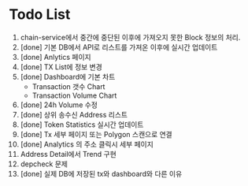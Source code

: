 # Todo List

1. chain-service에서 중간에 중단된 이후에 가져오지 못한 Block 정보의 처리.
2. [done] 기본 DB에서 API로 리스트를 가져온 이후에 실시간 업데이트
3. [done] Anlytics 페이지
4. [done] TX List에 정보 변경
5. [done] Dashboard에 기본 차트
   - Transaction 갯수 Chart
   - Transaction Volume Chart
6. [done] 24h Volume 수정
7. [done] 상위 송수신 Address 리스트
8. [done] Token Statistics 실시간 업데이트
9. [done] Tx 세부 페이지 또는 Polygon 스캔으로 연결
10. [done] Analytics 의 주소 클릭시 세부 페이지
11. Address Detail에서 Trend 구현
12. depcheck 문제
13. [done] 실제 DB에 저장된 tx와 dashboard와 다른 이유
